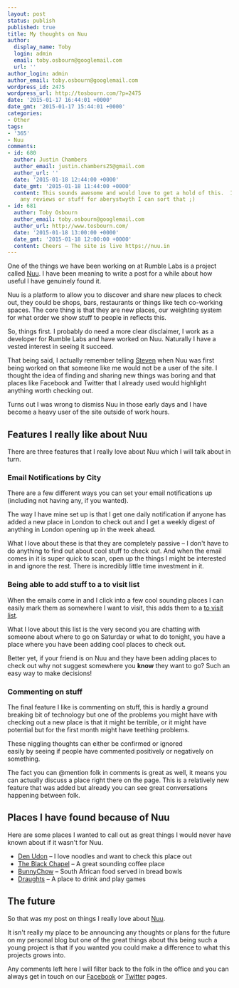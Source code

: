 ```yaml
---
layout: post
status: publish
published: true
title: My thoughts on Nuu
author:
  display_name: Toby
  login: admin
  email: toby.osbourn@googlemail.com
  url: ''
author_login: admin
author_email: toby.osbourn@googlemail.com
wordpress_id: 2475
wordpress_url: http://tosbourn.com/?p=2475
date: '2015-01-17 16:44:01 +0000'
date_gmt: '2015-01-17 15:44:01 +0000'
categories:
- Other
tags:
- '365'
- Nuu
comments:
- id: 680
  author: Justin Chambers
  author_email: justin.chambers25@gmail.com
  author_url: ''
  date: '2015-01-18 12:44:00 +0000'
  date_gmt: '2015-01-18 11:44:00 +0000'
  content: This sounds awesome and would love to get a hold of this.  If you want
    any reviews or stuff for aberystwyth I can sort that ;)
- id: 681
  author: Toby Osbourn
  author_email: toby.osbourn@googlemail.com
  author_url: http://www.tosbourn.com/
  date: '2015-01-18 13:00:00 +0000'
  date_gmt: '2015-01-18 12:00:00 +0000'
  content: Cheers – The site is live https://nuu.in
---
```

<p>One of the things we have been working on at Rumble Labs is a project called <a href="https://nuu.in">Nuu</a>. I have been meaning to write a post for a while about how useful I have genuinely found it.</p>
<p>Nuu is a platform to allow you to discover and share new places to check out, they could be shops, bars, restaurants or things like tech co-working spaces. The core thing is that they are new places, our weighting system for what order we show stuff to people in reflects this.</p>
<p>So, things first. I probably do need a more clear disclaimer, I work as a developer for Rumble Labs and have worked on Nuu. Naturally I have a vested interest in seeing it succeed.</p>
<p>That being said, I actually remember telling <a href="http://nuu.in/users/shylands">Steven</a> when Nuu was first being worked on that someone like me would not be a user of the site. I thought the idea of finding and sharing new things was boring and that places like Facebook and Twitter that I already used would highlight anything worth checking out.</p>
<p>Turns out I was wrong to dismiss Nuu in those early days and I have become a heavy user of the site outside of work hours.</p>
<h2>Features I really like about Nuu</h2>
<p>There are three features that I really love about Nuu which I will talk about in turn.</p>
<h3>Email Notifications by City</h3>
<p>There are a few different ways you can set your email notifications up (including not having any, if you wanted).</p>
<p>The way I have mine set up is that I get one daily notification if anyone has added a new place in London to check out and I get a weekly digest of anything in London opening up in the week ahead.</p>
<p>What I love about these is that they are completely passive – I don't have to do anything to find out about cool stuff to check out. And when the email comes in it is super quick to scan, open up the things I might be interested in and ignore the rest. There is incredibly little time investment in it.</p>
<h3>Being able to add stuff to a to visit list</h3>
<p>When the emails come in and I click into a few cool sounding places I can easily mark them as somewhere I want to visit, this adds them to a <a href="https://nuu.in/users/tosbourn">to visit list</a>.</p>
<p>What I love about this list is the very second you are chatting with someone about where to go on Saturday or what to do tonight, you have a place where you have been adding cool places to check out.</p>
<p>Better yet, if your friend is on Nuu and they have been adding places to check out why not suggest somewhere you <strong>know</strong> they want to go? Such an easy way to make decisions!</p>
<h3>Commenting on stuff</h3>
<p>The final feature I like is commenting on stuff, this is hardly a ground breaking bit of technology but one of the problems you might have with checking out a new place is that it might be terrible, or it might have potential but for the first month might have teething problems.</p>
<p>These niggling thoughts can either be confirmed or ignored easily by seeing if people have commented positively or negatively on something.</p>
<p>The fact you can @mention folk in comments is great as well, it means you can actually discuss a place right there on the page. This is a relatively new feature that was added but already you can see great conversations happening between folk.</p>
<h2>Places I have found because of Nuu</h2>
<p>Here are some places I wanted to call out as great things I would never have known about if it wasn't for Nuu.</p>
<ul>
<li><a href="https://nuu.in/places/den-udon">Den Udon</a> – I love noodles and want to check this place out</li>
<li><a href="https://nuu.in/places/blackchapel">The Black Chapel</a> – A great sounding coffee place</li>
<li><a href="https://nuu.in/places/bunnychow">BunnyChow</a> – South African food served in bread bowls</li>
<li><a href="https://nuu.in/places/draughts">Draughts</a> – A place to drink and play games</li>
</ul>
<h2>The future</h2>
<p>So that was my post on things I really love about <a href="https://nuu.in">Nuu</a>.</p>
<p>It isn't really my place to be announcing any thoughts or plans for the future on my personal blog but one of the great things about this being such a young project is that if you wanted you could make a difference to what this projects grows into.</p>
<p>Any comments left here I will filter back to the folk in the office and you can always get in touch on our <a href="https://www.facebook.com/whatsnuu">Facebook</a> or <a href="https://twitter.com/whatsnuu">Twitter</a> pages.</p>
